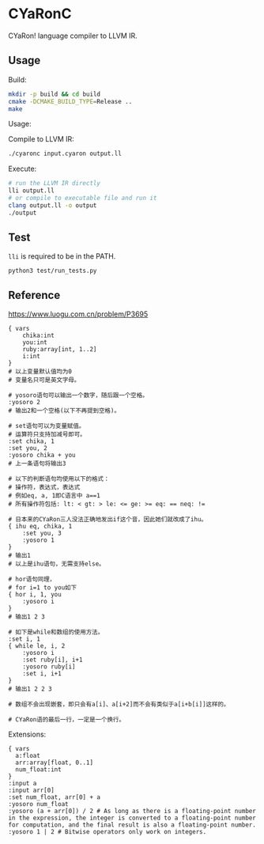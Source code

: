 # CYaRonC

CYaRon! language compiler to LLVM IR.

## Usage

Build:
```bash
mkdir -p build && cd build
cmake -DCMAKE_BUILD_TYPE=Release ..
make
```

Usage:

Compile to LLVM IR:
```bash
./cyaronc input.cyaron output.ll
```

Execute:
```bash
# run the LLVM IR directly
lli output.ll
# or compile to executable file and run it
clang output.ll -o output
./output
```

## Test
`lli` is required to be in the PATH.
```
python3 test/run_tests.py
```

## Reference

<https://www.luogu.com.cn/problem/P3695>

```
{ vars
    chika:int
    you:int
    ruby:array[int, 1..2]
    i:int
}
# 以上变量默认值均为0
# 变量名只可是英文字母。

# yosoro语句可以输出一个数字，随后跟一个空格。
:yosoro 2
# 输出2和一个空格(以下不再提到空格)。

# set语句可以为变量赋值。
# 运算符只支持加减号即可。
:set chika, 1
:set you, 2
:yosoro chika + you
# 上一条语句将输出3

# 以下的判断语句均使用以下的格式：
# 操作符，表达式，表达式
# 例如eq, a, 1即C语言中 a==1
# 所有操作符包括: lt: < gt: > le: <= ge: >= eq: == neq: !=

# 日本来的CYaRon三人没法正确地发出if这个音，因此她们就改成了ihu。
{ ihu eq, chika, 1
    :set you, 3
    :yosoro 1
}
# 输出1
# 以上是ihu语句，无需支持else。

# hor语句同理，
# for i=1 to you如下
{ hor i, 1, you
    :yosoro i
}
# 输出1 2 3

# 如下是while和数组的使用方法。
:set i, 1
{ while le, i, 2
    :yosoro i
    :set ruby[i], i+1
    :yosoro ruby[i]
    :set i, i+1
}
# 输出1 2 2 3

# 数组不会出现嵌套，即只会有a[i]、a[i+2]而不会有类似于a[i+b[i]]这样的。

# CYaRon语的最后一行，一定是一个换行。
```

Extensions:
```
{ vars
  a:float
  arr:array[float, 0..1]
  num_float:int
}
:input a
:input arr[0]
:set num_float, arr[0] + a
:yosoro num_float
:yosoro (a + arr[0]) / 2 # As long as there is a floating-point number in the expression, the integer is converted to a floating-point number for computation, and the final result is also a floating-point number.
:yosoro 1 | 2 # Bitwise operators only work on integers.
```
